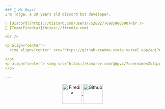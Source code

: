 ```yaml
---
### 👋 Hi Guys!
I'm Tolga, a 20 years old discord bot developer. 

🔸 [Discord](https://discord.com/users/752882776985960500)<br />
🔸 [Team(Firedia)](https://firedia.com)

<br />

<p align="center">
  <img align="center" src="https://github-readme-stats.vercel.app/api?username=Zolqid&show_icons=true&theme=dark&line_height=21" alt="legend-js' github stats"/>

</p>
<p align="center"> <img src="https://komarev.com/ghpvc/?username=Zolqid" alt="yus" /> 
</p>

---
```


<p align='center'> <a href="https://discord.gg/PzMMfQaDPG">
<img align="center" alt="Firedia" width="64px"src="https://cdn.discordapp.com/attachments/901833378955952129/1152603529282846800/d71fef56e4f788644b13286bbb28ff5c.png" >
<a href="https://github.com/Zolqid">
<img align="center" alt="Github" width="64px"src="https://1000logos.net/wp-content/uploads/2021/05/GitHub-logo.png" />
</a> </p>
